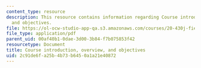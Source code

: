 ```yaml
---
content_type: resource
description: This resource contains information regarding Course introduction, overview,
  and objectives.
file: https://ol-ocw-studio-app-qa.s3.amazonaws.com/courses/20-430j-fields-forces-and-flows-in-biological-systems-fall-2015/2c91de6fa25b4b73b6450a1a21e40872_MIT20_430JF15_Lecture1.pdf
file_type: application/pdf
parent_uid: 00af40b1-0dae-3d00-3b84-f7b075853f42
resourcetype: Document
title: Course introduction, overview, and objectives
uid: 2c91de6f-a25b-4b73-b645-0a1a21e40872
---
```

